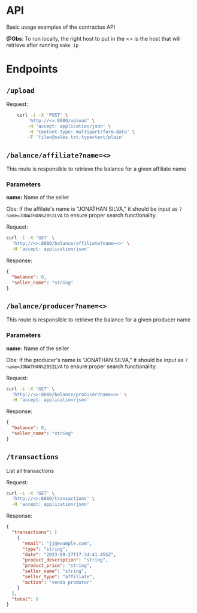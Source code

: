 # API

Basic usage examples of the contractus API

**@Obs**: To run locally, the right host to put in the <> is the host that will retrieve after running `make ip`

# Endpoints

## `/upload`

Request:

```bash
    curl -i -X 'POST' \
        'http://<>:8080/upload' \
        -H 'accept: application/json' \
        -H 'Content-Type: multipart/form-data' \
        -F 'file=@sales.txt;type=text/plain'
```

## `/balance/affiliate?name=<>`

This route is responsible to retrieve the balance for a given affiliate name


### Parameters

**name:** Name of the seller 

Obs: If the affilate's name is "JONATHAN SILVA," it should be input as `?name=JONATHAN%20SILVA` to ensure proper search functionality.

Request: 

```bash
curl -i -X 'GET' \
  'http://<>:8080/balance/affiliate?name=<>' \
  -H 'accept: application/json'
```

Response:

```JSON
{
  "balance": 0,
  "seller_name": "string"
}
```

## `/balance/producer?name=<>`

This route is responsible to retrieve the balance for a given producer name

### Parameters

**name:** Name of the seller 

Obs: If the producer's name is "JONATHAN SILVA," it should be input as `?name=JONATHAN%20SILVA` to ensure proper search functionality.


Request: 

```bash
curl -i -X 'GET' \
  'http://<>:8080/balance/producer?name=<>' \
  -H 'accept: application/json'
```

Response:

```JSON
{
  "balance": 0,
  "seller_name": "string"
}
```

## `/transactions`

List all transactions

Request: 

```bash
curl -i -X 'GET' \
  'http://<>:8080/transactions' \
  -H 'accept: application/json'
```

Response:

```JSON
{
  "transactions": [
    {
      "email": "jj@example.com",
      "type": "string",
      "date": "2023-09-27T17:34:41.455Z",
      "product_description": "string",
      "product_price": "string",
      "seller_name": "string",
      "seller_type": "affiliate",
      "action": "venda produtor"
    }
  ],
  "total": 0
}
```

